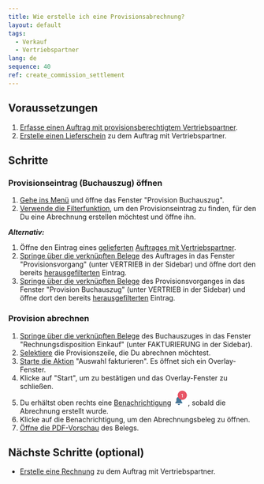 ```yaml
---
title: Wie erstelle ich eine Provisionsabrechnung?
layout: default
tags:
  - Verkauf
  - Vertriebspartner
lang: de
sequence: 40
ref: create_commission_settlement
---
```


## Voraussetzungen
1. [Erfasse einen Auftrag mit provisionsberechtigtem Vertriebspartner](Auftrag_erfassen_Vertriebspartner).
1. [Erstelle einen Lieferschein](Zu_Auftrag_Lieferschein_erstellen) zu dem Auftrag mit Vertriebspartner.

## Schritte

### Provisionseintrag (Buchauszug) öffnen
1. [Gehe ins Menü](Menu) und öffne das Fenster "Provision Buchauszug".
1. [Verwende die Filterfunktion](Filterfunktion), um den Provisionseintrag zu finden, für den Du eine Abrechnung erstellen möchtest und öffne ihn.

***Alternativ:***

1. Öffne den Eintrag eines [gelieferten](Zu_Auftrag_Lieferschein_erstellen) [Auftrages mit Vertriebspartner](Auftrag_erfassen_Vertriebspartner).
1. [Springe über die verknüpften Belege](SpringezuBelegen) des Auftrages in das Fenster "Provisionsvorgang" (unter VERTRIEB in der Sidebar) und öffne dort den bereits [herausgefilterten](Filterfunktion) Eintrag.
1. [Springe über die verknüpften Belege](SpringezuBelegen) des Provisionsvorganges in das Fenster "Provision Buchauszug" (unter VERTRIEB in der Sidebar) und öffne dort den bereits [herausgefilterten](Filterfunktion) Eintrag.

### Provision abrechnen
1. [Springe über die verknüpften Belege](SpringezuBelegen) des Buchauszuges in das Fenster "Rechnungsdisposition Einkauf" (unter FAKTURIERUNG in der Sidebar).
1. [Selektiere](AuswahlBelege) die Provisionszeile, die Du abrechnen möchtest.
1. [Starte die Aktion](AktionStarten#aktionsmenue) "Auswahl fakturieren". Es öffnet sich ein Overlay-Fenster.
1. Klicke auf "Start", um zu bestätigen und das Overlay-Fenster zu schließen.
1. Du erhältst oben rechts eine [Benachrichtigung](Benachrichtigungsarten) ![](assets/NotificationBell_WebUI.png), sobald die Abrechnung erstellt wurde.
1. Klicke auf die Benachrichtigung, um den Abrechnungsbeleg zu öffnen.
1. [Öffne die PDF-Vorschau](PDFVorschau) des Belegs.

## Nächste Schritte (optional)
- [Erstelle eine Rechnung](Zu_Auftrag_Rechnung_erstellen) zu dem Auftrag mit Vertriebspartner.
